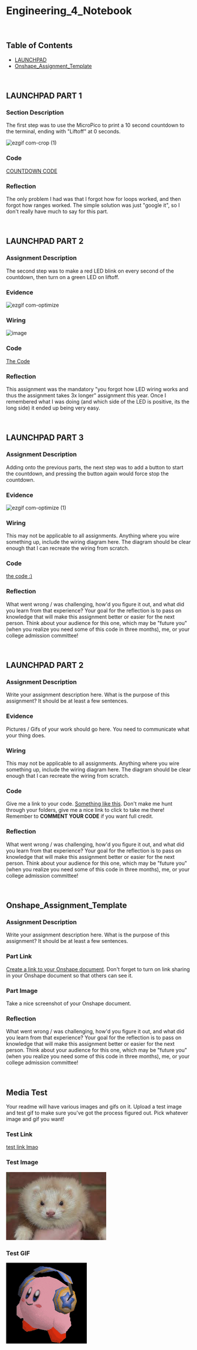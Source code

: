 # Engineering_4_Notebook

&nbsp;

## Table of Contents
* [LAUNCHPAD](#LAUNCHPAD_PART_1)
* [Onshape_Assignment_Template](#onshape_assignment_template)

&nbsp;

## LAUNCHPAD PART 1
### Section Description
The first step was to use the MicroPico to print a 10 second countdown to the terminal, ending with "Liftoff" at 0 seconds.

 ![ezgif com-crop (1)](https://github.com/jvaugha3038/Engineering_4_Notebook/assets/112961338/89c188fe-a213-47d3-ba73-38d212a5781e)

### Code
[COUNTDOWN CODE](https://github.com/jvaugha3038/Engineering_4_Notebook/blob/main/raspberry-pi/countdown.py)

### Reflection
The only problem I had was that I forgot how for loops worked, and then forgot how ranges worked. The simple solution was just "google it", so I don't really have much to say for this part.

&nbsp;
## LAUNCHPAD PART 2
### Assignment Description
The second step was to make a red LED blink on every second of the countdown, then turn on a green LED on liftoff.

### Evidence 
![ezgif com-optimize](https://github.com/jvaugha3038/Engineering_4_Notebook/assets/112961338/310a8bee-1ce3-48b6-b89f-3227f89c8cbe)

### Wiring

![image](https://github.com/jvaugha3038/Engineering_4_Notebook/assets/112961338/d4423bf0-2795-4a47-a422-45aa676d5291)

### Code
[The Code](https://github.com/jvaugha3038/Engineering_4_Notebook/blob/main/raspberry-pi/countdown2.py)

### Reflection
This assignment was the mandatory "you forgot how LED wiring works and thus the assignment takes 3x longer" assignment this year. Once I remembered what I was doing (and which side of the LED is positive, its the long side) it ended up being very easy.

&nbsp;
## LAUNCHPAD PART 3
### Assignment Description
Adding onto the previous parts, the next step was to add a button to start the countdown, and pressing the button again would force stop the countdown.

### Evidence 
![ezgif com-optimize (1)](https://github.com/jvaugha3038/Engineering_4_Notebook/assets/112961338/1d1aeb7e-c5d0-4cfd-a510-139ebae6127a)
 
### Wiring

This may not be applicable to all assignments. Anything where you wire something up, include the wiring diagram here. The diagram should be clear enough that I can recreate the wiring from scratch. 

### Code
[the code :)](https://github.com/jvaugha3038/Engineering_4_Notebook/blob/main/raspberry-pi/countdown3.py)

### Reflection

What went wrong / was challenging, how'd you figure it out, and what did you learn from that experience? Your goal for the reflection is to pass on knowledge that will make this assignment better or easier for the next person. Think about your audience for this one, which may be "future you" (when you realize you need some of this code in three months), me, or your college admission committee!

&nbsp;
## LAUNCHPAD PART 2

### Assignment Description

Write your assignment description here. What is the purpose of this assignment? It should be at least a few sentences.

### Evidence 

Pictures / Gifs of your work should go here. You need to communicate what your thing does. 

### Wiring

This may not be applicable to all assignments. Anything where you wire something up, include the wiring diagram here. The diagram should be clear enough that I can recreate the wiring from scratch. 

### Code
Give me a link to your code. [Something like this](https://github.com/millerm22/Engineering_4_Notebook/blob/main/Raspberry_Pi/hello_world.py). Don't make me hunt through your folders, give me a nice link to click to take me there! Remember to **COMMENT YOUR CODE** if you want full credit. 

### Reflection

What went wrong / was challenging, how'd you figure it out, and what did you learn from that experience? Your goal for the reflection is to pass on knowledge that will make this assignment better or easier for the next person. Think about your audience for this one, which may be "future you" (when you realize you need some of this code in three months), me, or your college admission committee!

&nbsp;


## Onshape_Assignment_Template

### Assignment Description

Write your assignment description here. What is the purpose of this assignment? It should be at least a few sentences.

### Part Link 

[Create a link to your Onshape document](https://cvilleschools.onshape.com/documents/003e413cee57f7ccccaa15c2/w/ea71050bb283bf3bf088c96c/e/c85ae532263d3b551e1795d0?renderMode=0&uiState=62d9b9d7883c4f335ec42021). Don't forget to turn on link sharing in your Onshape document so that others can see it. 

### Part Image

Take a nice screenshot of your Onshape document. 

### Reflection

What went wrong / was challenging, how'd you figure it out, and what did you learn from that experience? Your goal for the reflection is to pass on knowledge that will make this assignment better or easier for the next person. Think about your audience for this one, which may be "future you" (when you realize you need some of this code in three months), me, or your college admission committee!

&nbsp;

## Media Test

Your readme will have various images and gifs on it. Upload a test image and test gif to make sure you've got the process figured out. Pick whatever image and gif you want!

### Test Link
[test link lmao](raspberry-pi/temp.py)
### Test Image
![ferret](images/0.png)  
### Test GIF
![kirby!!!](images/kirby-headphones.gif)  
